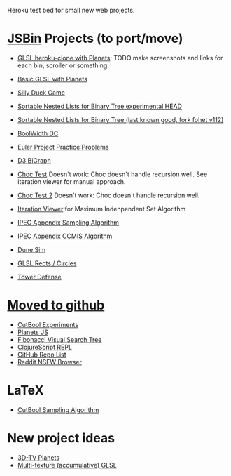 Heroku test bed for small new web projects.

# [JSBin](http://jsbin.com/) Projects (to port/move)

 - [GLSL heroku-clone with Planets](http://jsbin.com/gefuv/edit): TODO make screenshots and links for each bin, scroller or something.
 - [Basic GLSL with Planets](http://jsbin.com/aCEcohi/edit)
 - [Silly Duck Game](http://jsbin.com/uCIGelO/edit)
 - [Sortable Nested Lists for Binary Tree experimental HEAD](http://jsbin.com/fohet/edit)
 - [Sortable Nested Lists for Binary Tree (last known good, fork fohet v112)](http://jsbin.com/larim/1/edit)
 - [BoolWidth DC](http://jsbin.com/larim/1/edit)
 - [Euler Project](https://projecteuler.net/problem=17) [Practice Problems](http://jsbin.com/mokif/edit)
 - [D3 BiGraph](http://jsbin.com/bakoniso/edit)

 - [Choc Test](http://jsfiddle.net/emnh/c3ZVu/) Doesn't work: Choc doesn't handle recursion well. See iteration viewer for manual approach.
 - [Choc Test 2](http://jsfiddle.net/emnh/tDn7p/) Doesn't work: Choc doesn't handle recursion well.
 - [Iteration Viewer](http://jsbin.com/nulilide/edit) for Maximum Indenpendent Set Algorithm
 - [IPEC Appendix Sampling Algorithm](http://jsbin.com/wapuf/edit)
 - [IPEC Appendix CCMIS Algorithm](http://jsbin.com/qakal/edit)
 - [Dune Sim](http://jsbin.com/sacize/edit)
 - [GLSL Rects / Circles](http://jsbin.com/vefax/edit)
 - [Tower Defense](http://jsbin.com/poxam/edit)

# [Moved to github](http://coffee-test-emh.herokuapp.com/)
 - [CutBool Experiments](http://jsbin.com/UfAnonA/edit)
 - [Planets JS](http://jsbin.com/ayemum/edit/)
 - [Fibonacci Visual Search Tree](http://jsbin.com/AneBATu/edit)
 - [ClojureScript REPL](http://jsbin.com/UcayUD/edit)
 - [GitHub Repo List](http://jsbin.com/OKiROPu/edit)
 - [Reddit NSFW Browser](http://jsbin.com/atokom/edit)

# LaTeX
 - [CutBool Sampling Algorithm](https://www.writelatex.com/1055942cnthjh#/2475098/)

# New project ideas
 - [3D-TV Planets](http://picanteverde.github.io/3dtv/src/tv3d5.html)
 - [Multi-texture (accumulative) GLSL](http://jsbin.com/rogigubi/1/edit)

